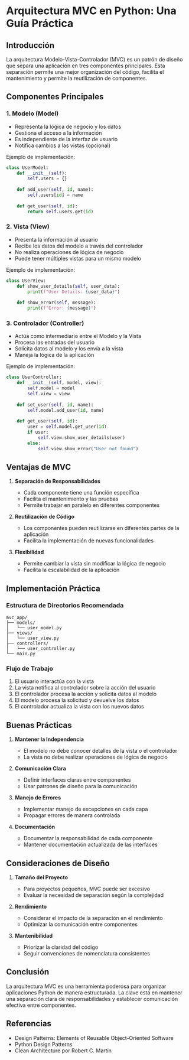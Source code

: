 # Arquitectura MVC en Python: Una Guía Práctica

## Introducción

La arquitectura Modelo-Vista-Controlador (MVC) es un patrón de diseño que separa una aplicación en tres componentes principales. Esta separación permite una mejor organización del código, facilita el mantenimiento y permite la reutilización de componentes.

## Componentes Principales

### 1. Modelo (Model)
- Representa la lógica de negocio y los datos
- Gestiona el acceso a la información
- Es independiente de la interfaz de usuario
- Notifica cambios a las vistas (opcional)

Ejemplo de implementación:
```python
class UserModel:
    def __init__(self):
        self.users = {}
    
    def add_user(self, id, name):
        self.users[id] = name
        
    def get_user(self, id):
        return self.users.get(id)
```

### 2. Vista (View)
- Presenta la información al usuario
- Recibe los datos del modelo a través del controlador
- No realiza operaciones de lógica de negocio
- Puede tener múltiples vistas para un mismo modelo

Ejemplo de implementación:
```python
class UserView:
    def show_user_details(self, user_data):
        print(f"User Details: {user_data}")
        
    def show_error(self, message):
        print(f"Error: {message}")
```

### 3. Controlador (Controller)
- Actúa como intermediario entre el Modelo y la Vista
- Procesa las entradas del usuario
- Solicita datos al modelo y los envía a la vista
- Maneja la lógica de la aplicación

Ejemplo de implementación:
```python
class UserController:
    def __init__(self, model, view):
        self.model = model
        self.view = view
    
    def set_user(self, id, name):
        self.model.add_user(id, name)
        
    def get_user(self, id):
        user = self.model.get_user(id)
        if user:
            self.view.show_user_details(user)
        else:
            self.view.show_error("User not found")
```

## Ventajas de MVC

1. **Separación de Responsabilidades**
   - Cada componente tiene una función específica
   - Facilita el mantenimiento y las pruebas
   - Permite trabajar en paralelo en diferentes componentes

2. **Reutilización de Código**
   - Los componentes pueden reutilizarse en diferentes partes de la aplicación
   - Facilita la implementación de nuevas funcionalidades

3. **Flexibilidad**
   - Permite cambiar la vista sin modificar la lógica de negocio
   - Facilita la escalabilidad de la aplicación

## Implementación Práctica

### Estructura de Directorios Recomendada
```
mvc_app/
├── models/
│   └── user_model.py
├── views/
│   └── user_view.py
├── controllers/
│   └── user_controller.py
└── main.py
```

### Flujo de Trabajo
1. El usuario interactúa con la vista
2. La vista notifica al controlador sobre la acción del usuario
3. El controlador procesa la acción y solicita datos al modelo
4. El modelo procesa la solicitud y devuelve los datos
5. El controlador actualiza la vista con los nuevos datos

## Buenas Prácticas

1. **Mantener la Independencia**
   - El modelo no debe conocer detalles de la vista o el controlador
   - La vista no debe realizar operaciones de lógica de negocio

2. **Comunicación Clara**
   - Definir interfaces claras entre componentes
   - Usar patrones de diseño para la comunicación

3. **Manejo de Errores**
   - Implementar manejo de excepciones en cada capa
   - Propagar errores de manera controlada

4. **Documentación**
   - Documentar la responsabilidad de cada componente
   - Mantener documentación actualizada de las interfaces

## Consideraciones de Diseño

1. **Tamaño del Proyecto**
   - Para proyectos pequeños, MVC puede ser excesivo
   - Evaluar la necesidad de separación según la complejidad

2. **Rendimiento**
   - Considerar el impacto de la separación en el rendimiento
   - Optimizar la comunicación entre componentes

3. **Mantenibilidad**
   - Priorizar la claridad del código
   - Seguir convenciones de nomenclatura consistentes

## Conclusión

La arquitectura MVC es una herramienta poderosa para organizar aplicaciones Python de manera estructurada. La clave está en mantener una separación clara de responsabilidades y establecer comunicación efectiva entre componentes.

## Referencias

- Design Patterns: Elements of Reusable Object-Oriented Software
- Python Design Patterns
- Clean Architecture por Robert C. Martin
